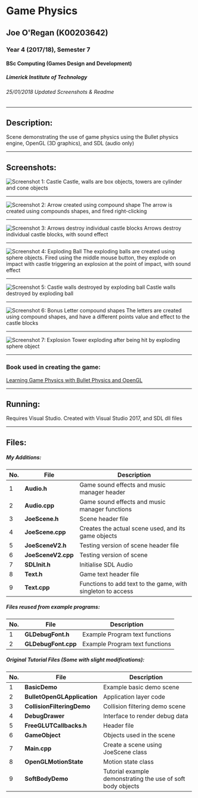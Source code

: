 # Game Physics
## Joe O'Regan (K00203642)
### Year 4 (2017/18), Semester 7
#### BSc Computing (Games Design and Development)
##### Limerick Institute of Technology
###### 25/01/2018 Updated Screenshots & Readme

---

## Description:

Scene demonstrating the use of game physics using the Bullet physics engine, OpenGL (3D graphics), and SDL (audio only)

---

## Screenshots:

![Screenshot 1: Castle](https://raw.githubusercontent.com/joeaoregan/Yr4-GamePhysics-Bullet-OpenGL-SDL/master/Screenshots/Screenshot1.png "Castle")
Castle, walls are box objects, towers are cylinder and cone objects

---

![Screenshot 2: Arrow created using compound shape](https://raw.githubusercontent.com/joeaoregan/Yr4-GamePhysics-Bullet-OpenGL-SDL/master/Screenshots/Screenshot2.png "Arrow compound shape")
The arrow is created using compounds shapes, and fired right-clicking

---

![Screenshot 3: Arrows destroy individual castle blocks](https://raw.githubusercontent.com/joeaoregan/Yr4-GamePhysics-Bullet-OpenGL-SDL/master/Screenshots/Screenshot3.png "Arrows destroy individual castle blocks")
Arrows destroy individual castle blocks, with sound effect

---

![Screenshot 4: Exploding Ball](https://raw.githubusercontent.com/joeaoregan/Yr4-GamePhysics-Bullet-OpenGL-SDL/master/Screenshots/Screenshot4.png "Exploding ball")
The exploding balls are created using sphere objects. Fired using the middle mouse button, they explode on impact with castle triggering an explosion at the point of impact, with sound effect

---

![Screenshot 5: Castle walls destroyed by exploding ball](https://raw.githubusercontent.com/joeaoregan/Yr4-GamePhysics-Bullet-OpenGL-SDL/master/Screenshots/Screenshot5.png "Castle walls destroyed by exploding ball")
Castle walls destroyed by exploding ball

---

![Screenshot 6: Bonus Letter compound shapes](https://raw.githubusercontent.com/joeaoregan/Yr4-GamePhysics-Bullet-OpenGL-SDL/master/Screenshots/Screenshot6.png "Bonus Letter compound shapes")
The letters are created using compound shapes, and have a different points value and effect to the castle blocks

---

![Screenshot 7: Explosion](https://raw.githubusercontent.com/joeaoregan/Yr4-GamePhysics-Bullet-OpenGL-SDL/master/Screenshots/Screenshot7.png "Tower Explosion")
Tower exploding after being hit by exploding sphere object

---

### Book used in creating the game:


[Learning Game Physics with Bullet Physics and OpenGL](https://www.packtpub.com/game-development/learning-game-physics-bullet-physics-and-opengl)

---

## Running:

Requires Visual Studio. Created with Visual Studio 2017, and SDL dll files

---

## Files:
##### My Additions:
		
| No. | File        | Description |
| --- | ------------- |-------------|
| 1 | **Audio.h** | Game sound effects and music manager header |
| 2 | **Audio.cpp** | Game sound effects and music manager functions |
| 3 | **JoeScene.h** | Scene header file |
| 4 | **JoeScene.cpp** | Creates the actual scene used, and its game objects |
| 5 | **JoeSceneV2.h** | Testing version of scene header file |
| 6 | **JoeSceneV2.cpp** | Testing version of scene |
| 7 | **SDLInit.h** | Initialise SDL Audio |
| 8 | **Text.h** | Game text header file |
| 9 | **Text.cpp** | Functions to add text to the game, with singleton to access |

##### Files reused from example programs:

| No. |File        | Description           |
| --- | ------------- |-------------|
| 1 | **GLDebugFont.h** | Example Program text functions |
| 2 | **GLDebugFont.cpp** | Example Program text functions |

##### Original Tutorial Files (Some with slight modifications):

| No. |File        | Description           |
| --- | ------------- |-------------|
| 1 | **BasicDemo** | Example basic demo scene |
| 2 | **BulletOpenGLApplication** | Application layer code |
| 3 | **CollisionFilteringDemo** | Collision filtering demo scene |
| 4 | **DebugDrawer** | Interface to render debug data |
| 5 | **FreeGLUTCallbacks.h** | Header file |
| 6 | **GameObject** | Objects used in the scene |
| 7 | **Main.cpp** | Create a scene using JoeScene class |
| 8 | **OpenGLMotionState** | Motion state class |
| 9 | **SoftBodyDemo** | Tutorial example demonstrating the use of soft body objects |
